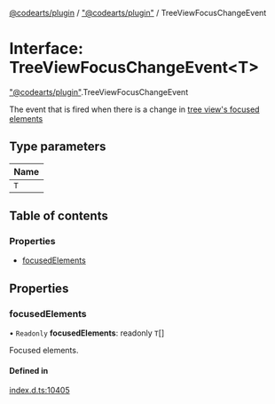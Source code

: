 [@codearts/plugin](../README.md) / ["@codearts/plugin"](../modules/_codearts_plugin_.md) / TreeViewFocusChangeEvent

# Interface: TreeViewFocusChangeEvent<T\>

["@codearts/plugin"](../modules/_codearts_plugin_.md).TreeViewFocusChangeEvent

The event that is fired when there is a change in [tree view's focused elements](codearts_plugin_.TreeView.md#focusedelements)

## Type parameters

| Name |
| :------ |
| `T` |

## Table of contents

### Properties

- [focusedElements](codearts_plugin_.TreeViewFocusChangeEvent.md#focusedelements)

## Properties

### focusedElements

• `Readonly` **focusedElements**: readonly `T`[]

Focused elements.

#### Defined in

[index.d.ts:10405](https://github.com/huaweicloud/cloudide-plugin-api/blob/4d28848/index.d.ts#L10405)
